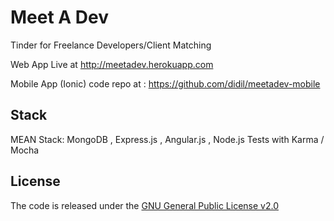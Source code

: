 # Meet A Dev
Tinder for Freelance Developers/Client Matching 

Web App Live at <a href="http://meetadev.herokuapp.com">http://meetadev.herokuapp.com</a>

Mobile App (Ionic) code repo at : <a href="https://github.com/didil/meetadev-mobile">https://github.com/didil/meetadev-mobile</a>

## Stack
MEAN Stack: MongoDB , Express.js , Angular.js , Node.js
Tests with Karma / Mocha 

## License
The code is released under the <a href="http://www.gnu.org/licenses/gpl-2.0.txt">GNU General Public License v2.0</a>